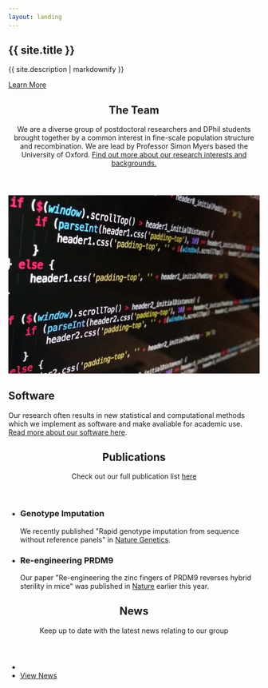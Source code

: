 ```yaml
---
layout: landing
---
```

<!-- Banner -->
<section id="banner">
<div class="inner">
<h2>{{ site.title }}</h2>
<p>{{ site.description | markdownify }}</p>
</div>
<a href="#one" class="more scrolly">Learn More</a>
</section>

<!-- One -->
<section id="one" class="wrapper style1 special">
<div class="inner">
<header class="major">
<h2>The Team</h2>
<p>We are a diverse group of postdoctoral researchers and DPhil students brought together by a common interest in fine-scale population structure and recombination. We are lead by Professor Simon Myers based the University of Oxford. <a href="people.html">Find out more about our research interests and backgrounds.</a></p>
</header>
</div>
</section>

<!-- Two -->
<section id="two" class="wrapper alt style2">
<section class="spotlight">
<div class="image"><img src="images/pic01.jpg" /></div><div class="content">
<h2>Software</h2>
Our research often results in new statistical and computational methods which we implement as software and make avaliable for academic use. <a href="software.html">Read more about our software here</a>.
</div>
</section>
</section>

<!-- Three -->
<section id="three" class="wrapper style3 special">
<div class="inner">
<header class="major">
<h2>Publications</h2>
<p>Check out our full publication list <a href="publications.html">here</a></p>
</header>
<ul class="features">
<li class="icon fa-newspaper-o">
<h3>Genotype Imputation</h3>
We recently published "Rapid genotype imputation from sequence without reference panels" in <a href="http://doi.org/10.1038/ng.3594">Nature Genetics</a>.
</li>
<li class="icon fa-newspaper-o">
<h3>Re-engineering PRDM9</h3>
Our paper "Re-engineering the zinc fingers of PRDM9 reverses hybrid sterility in mice" was published in <a href="http://doi.org/10.1038/nature16931">Nature</a> earlier this year.
</li>
</ul>
</div>
</section>

<!-- CTA -->
<section id="cta" class="wrapper style4">
<div class="inner">
<header>
<h2>News</h2>
<p>Keep up to date with the latest news relating to our group</p>
</header>
<ul class="actions vertical">
<li></li>
<li><a href="news.html" class="button fit">View News</a></li>
</ul>
</div>
</section>